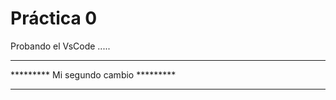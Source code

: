  # Práctica 0

Probando el VsCode .....

*************************************
********* Mi segundo cambio *********
*************************************
